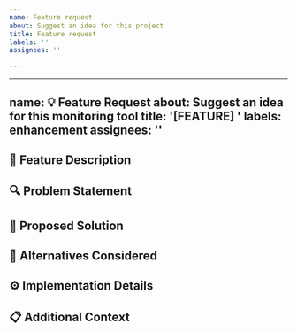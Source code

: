 ```yaml
---
name: Feature request
about: Suggest an idea for this project
title: Feature request
labels: ''
assignees: ''

---
```


---
name: 💡 Feature Request
about: Suggest an idea for this monitoring tool
title: '[FEATURE] '
labels: enhancement
assignees: ''
---

## 🎯 Feature Description
<!-- A clear and concise description of what feature you'd like to see -->

## 🔍 Problem Statement
<!-- Is your feature request related to a problem? Please describe -->

## 💭 Proposed Solution
<!-- Describe the solution you'd like to see implemented -->

## 🔄 Alternatives Considered
<!-- Describe any alternative solutions or features you've considered -->

## ⚙️ Implementation Details
<!-- Any technical details or considerations for implementing this feature -->

## 📋 Additional Context
<!-- Add any other context or screenshots about the feature request here -->

